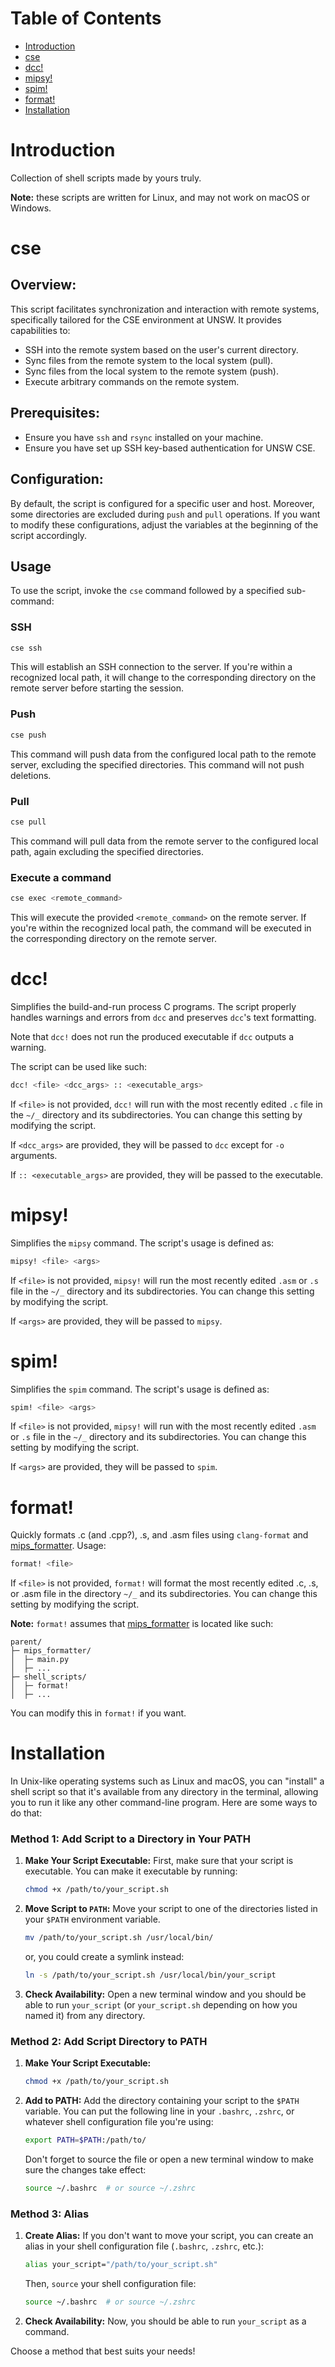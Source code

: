 # Table of Contents

- [Introduction](#introduction)
- [cse](#cse)
- [dcc!](#dcc)
- [mipsy!](#mipsy)
- [spim!](#spim)
- [format!](#format)
- [Installation](#installation)


# Introduction
Collection of shell scripts made by yours truly. 

**Note:** these scripts are written for Linux, and may not work on macOS or Windows.


# cse

## Overview:
This script facilitates synchronization and interaction with remote systems, specifically tailored for the CSE environment at UNSW. It provides capabilities to:
- SSH into the remote system based on the user's current directory.
- Sync files from the remote system to the local system (pull).
- Sync files from the local system to the remote system (push).
- Execute arbitrary commands on the remote system.

## Prerequisites:
- Ensure you have `ssh` and `rsync` installed on your machine.
- Ensure you have set up SSH key-based authentication for UNSW CSE.

## Configuration:
By default, the script is configured for a specific user and host. Moreover, some directories are excluded during `push` and `pull` operations. If you want to modify these configurations, adjust the variables at the beginning of the script accordingly.

## Usage

To use the script, invoke the `cse` command followed by a specified sub-command:

### SSH

```bash
cse ssh
```

This will establish an SSH connection to the server. If you're within a recognized local path, it will change to the corresponding directory on the remote server before starting the session.

### Push

```bash
cse push
```

This command will push data from the configured local path to the remote server, excluding the specified directories. This command will not push deletions.

### Pull

```bash
cse pull
```

This command will pull data from the remote server to the configured local path, again excluding the specified directories.

### Execute a command

```bash
cse exec <remote_command>
```

This will execute the provided `<remote_command>` on the remote server. If you're within the recognized local path, the command will be executed in the corresponding directory on the remote server.

# dcc!
Simplifies the build-and-run process C programs. The script properly handles warnings and errors from `dcc` and preserves `dcc`'s text formatting.

Note that `dcc!` does not run the produced executable if `dcc` outputs a warning.

The script can be used like such:

```bash
dcc! <file> <dcc_args> :: <executable_args>
```

If `<file>` is not provided, `dcc!` will run with the most recently edited `.c` file in the `~/_` directory and its subdirectories. You can change this setting by modifying the script.

If `<dcc_args>` are provided, they will be passed to `dcc` except for `-o` arguments.

If `:: <executable_args>` are provided, they will be passed to the executable.


# mipsy!
Simplifies the `mipsy` command. The script's usage is defined as:

```bash
mipsy! <file> <args>
```

If `<file>` is not provided, `mipsy!` will run the most recently edited `.asm` or `.s` file in the `~/_` directory and its subdirectories. You can change this setting by modifying the script.

If `<args>` are provided, they will be passed to `mipsy`.


# spim!
Simplifies the `spim` command. The script's usage is defined as:
```bash
spim! <file> <args> 
```

If `<file>` is not provided, `mipsy!` will run with the most recently edited `.asm` or `.s` file in the `~/_` directory and its subdirectories. You can change this setting by modifying the script.

If `<args>` are provided, they will be passed to `spim`.


# format!
Quickly formats .c (and .cpp?), .s, and .asm files using `clang-format` and [mips_formatter](https://github.com/Chinosu/mips_formatter). Usage:
```bash
format! <file>
```
If `<file>` is not provided, `format!` will format the most recently edited .c, .s, or .asm file in the directory `~/_` and its subdirectories. You can change this setting by modifying the script.

**Note:** `format!` assumes that [mips_formatter](https://github.com/Chinosu/mips_formatter) is located like such:

```
parent/
├─ mips_formatter/
│  ├─ main.py
│  ├─ ...
├─ shell_scripts/
│  ├─ format!
│  ├─ ...
```
You can modify this in `format!` if you want.




# Installation

In Unix-like operating systems such as Linux and macOS, you can "install" a shell script so that it's available from any directory in the terminal, allowing you to run it like any other command-line program. Here are some ways to do that:

### Method 1: Add Script to a Directory in Your PATH

1. **Make Your Script Executable:** First, make sure that your script is executable. You can make it executable by running:
    ```bash
    chmod +x /path/to/your_script.sh
    ```

2. **Move Script to `PATH`:** Move your script to one of the directories listed in your `$PATH` environment variable.
    ```bash
    mv /path/to/your_script.sh /usr/local/bin/
    ```
   or, you could create a symlink instead:
    ```bash
    ln -s /path/to/your_script.sh /usr/local/bin/your_script
    ```
   
3. **Check Availability:** Open a new terminal window and you should be able to run `your_script` (or `your_script.sh` depending on how you named it) from any directory.

### Method 2: Add Script Directory to PATH

1. **Make Your Script Executable:**
    ```bash
    chmod +x /path/to/your_script.sh
    ```

2. **Add to PATH:** Add the directory containing your script to the `$PATH` variable. You can put the following line in your `.bashrc`, `.zshrc`, or whatever shell configuration file you're using:
    ```bash
    export PATH=$PATH:/path/to/
    ```
   Don't forget to source the file or open a new terminal window to make sure the changes take effect:
    ```bash
    source ~/.bashrc  # or source ~/.zshrc
    ```

### Method 3: Alias

1. **Create Alias:** If you don't want to move your script, you can create an alias in your shell configuration file (`.bashrc`, `.zshrc`, etc.):
    ```bash
    alias your_script="/path/to/your_script.sh"
    ```
   Then, `source` your shell configuration file:
    ```bash
    source ~/.bashrc  # or source ~/.zshrc
    ```

2. **Check Availability:** Now, you should be able to run `your_script` as a command.

Choose a method that best suits your needs!
